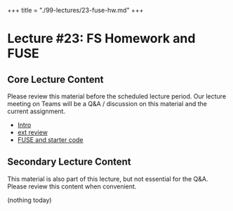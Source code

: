 +++
title = "./99-lectures/23-fuse-hw.md"
+++

# Lecture #23: FS Homework and FUSE

## Core Lecture Content

Please review this material before the scheduled lecture period. Our lecture
meeting on Teams will be a Q&A / discussion on this material and the current
assignment.

 - [Intro](https://youtu.be/U_Ut7CiPBws)
 - [ext review](https://youtu.be/XNI5_wEP_as)
 - [FUSE and starter code](https://youtu.be/3gN4_mCPrSw)

## Secondary Lecture Content

This material is also part of this lecture, but not essential for the Q&A. Please
review this content when convenient.

(nothing today)
